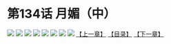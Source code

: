 # 第134话 月媚（中）
![](https://mhpic.xiaomingtaiji.net/comic/D/斗破苍穹拆分版/134话/1.jpg-zymk.middle.webp)
![](https://mhpic.xiaomingtaiji.net/comic/D/斗破苍穹拆分版/134话/2.jpg-zymk.middle.webp)
![](https://mhpic.xiaomingtaiji.net/comic/D/斗破苍穹拆分版/134话/3.jpg-zymk.middle.webp)
![](https://mhpic.xiaomingtaiji.net/comic/D/斗破苍穹拆分版/134话/4.jpg-zymk.middle.webp)
![](https://mhpic.xiaomingtaiji.net/comic/D/斗破苍穹拆分版/134话/5.jpg-zymk.middle.webp)
![](https://mhpic.xiaomingtaiji.net/comic/D/斗破苍穹拆分版/134话/6.jpg-zymk.middle.webp)
![](https://mhpic.xiaomingtaiji.net/comic/D/斗破苍穹拆分版/134话/7.jpg-zymk.middle.webp)
![](https://mhpic.xiaomingtaiji.net/comic/D/斗破苍穹拆分版/134话/8.jpg-zymk.middle.webp)
[【上一章】](./133.md)
[【目录】](./README.md)
[【下一章】](./135.md)
